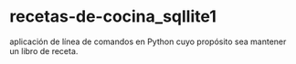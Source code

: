 # recetas-de-cocina_sqllite1
 aplicación de línea de comandos en Python  cuyo propósito sea mantener un libro de receta.
